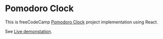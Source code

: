 Pomodoro Clock
==============

This is freeCodeCamp [Pomodoro Clock](https://learn.freecodecamp.org/front-end-libraries/front-end-libraries-projects/build-a-pomodoro-clock) project implementation using React.

See [Live demonstation](https://e-tinkers.github.io/freecodecamp/front-end-libraries/pomodoro/index.html).
